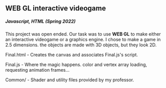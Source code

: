 ## WEB GL interactive videogame
##### Javascript, HTML (Spring 2022)

This project was open ended. Our task was to use **WEB GL** to make either
an interactive videogame or a graphics engine. I chose to make a game in
2.5 dimensions. the objects are made with 3D objects, but they look 2D.

Final.html - Creates the canvas and associates Final.js's script.

Final.js - Where the magic happens. color and vertex array loading, requesting animation frames...

Common/ - Shader and utility files provided by my professor.
